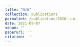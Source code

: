 ```yaml
---
title: "N/A"
collection: publications
permalink: /publication/2020-n-a
date: 2021-09-07
venue: ''
paperurl: ''
citation: ''
---
```

